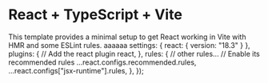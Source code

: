 # React + TypeScript + Vite

This template provides a minimal setup to get React working in Vite with HMR and some ESLint rules.
aaaaaa
  settings: { react: { version: "18.3" } },
  plugins: {
    // Add the react plugin
    react,
  },
  rules: {
    // other rules...
    // Enable its recommended rules
    ...react.configs.recommended.rules,
    ...react.configs["jsx-runtime"].rules,
  },
});
```
